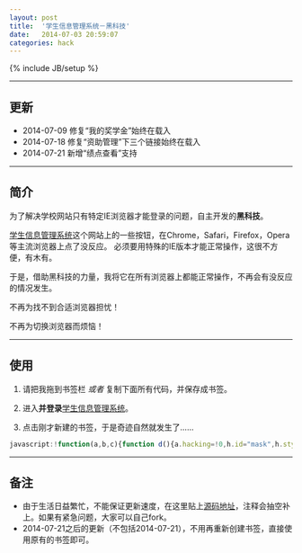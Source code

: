 ```yaml
---
layout: post
title:  '学生信息管理系统－黑科技'
date:   2014-07-03 20:59:07
categories: hack
---
```


{% include JB/setup %}

------

## 更新

* 2014-07-09 修复“我的奖学金”始终在载入
* 2014-07-18 修复“资助管理”下三个链接始终在载入
* 2014-07-21 新增“绩点查看”支持

------

## 简介

为了解决学校网站只有特定IE浏览器才能登录的问题，自主开发的**黑科技**。

[学生信息管理系统][lnk-school-page]这个网站上的一些按钮，在Chrome，Safari，Firefox，Opera等主流浏览器上点了没反应。
必须要用特殊的IE版本才能正常操作，这很不方便，有木有。

于是，借助黑科技的力量，我将它在所有浏览器上都能正常操作，不再会有没反应的情况发生。

不再为找不到合适浏览器担忧！

不再为切换浏览器而烦恼！

------

## 使用

1. <a class="btn" id="page_hack_js">请把我拖到书签栏</a> *或者* 复制下面所有代码，并保存成书签。

2. 进入**并登录**[学生信息管理系统][lnk-school-page]。

3. 点击刚才新建的书签，于是奇迹自然就发生了……

```javascript
javascript:!function(a,b,c){function d(){a.hacking=!0,h.id="mask",h.style.position="absolute",h.style.zIndex="1",h.style.width=b.body.scrollWidth+"px",h.style.height=b.body.scrollHeight+"px",h.style.top="0px",h.style.left="0px",h.style.background="#000",h.style.filter="alpha(opacity=40)",h.style.opacity="0.40",g.appendChild(h),b.lastChild.appendChild(g)}function e(){b.lastChild.removeChild(g),a.hacking=!1}function f(){a.hacked?e():setTimeout(f,50)}if(!a.hacked&&!a.hacking){var g=b.createElement("body"),h=b.createElement("div"),i=b.createElement("script");i.setAttribute("src","http://fhc023.github.io/stuff/school-page-hack/"+c.host.split(":")[0]+".min.js"),i.setAttribute("charset","utf-8"),b.getElementsByTagName("head")[0].appendChild(i),d(),f()}}(window,document,location);
```

<script type="text/javascript" src="/javascript/load_page_hack.js"></script>

------

## 备注
* 由于生活日益繁忙，不能保证更新速度，在这里贴上[源码地址][lnk-source-url]，注释会抽空补上。如果有紧急问题，大家可以自己fork。
* 2014-07-21之后的更新（不包括2014-07-21），不用再重新创建书签，直接使用原有的书签即可。

[lnk-school-page]:http://sam.sit.edu.cn
[lnk-source-url]:https://github.com/fhc023/school-page-hack
